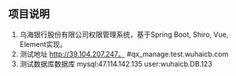 ## 项目说明
1. 乌海银行股份有限公司权限管理系统，基于Spring Boot, Shiro, Vue, Element实现。
2. 测试地址 http://39.104.207.247。 #qx_manage.test.wuhaicb.com
3. 测试数据库数据库 mysql:47.114.142.135  user:wuhaicb.DB.123




